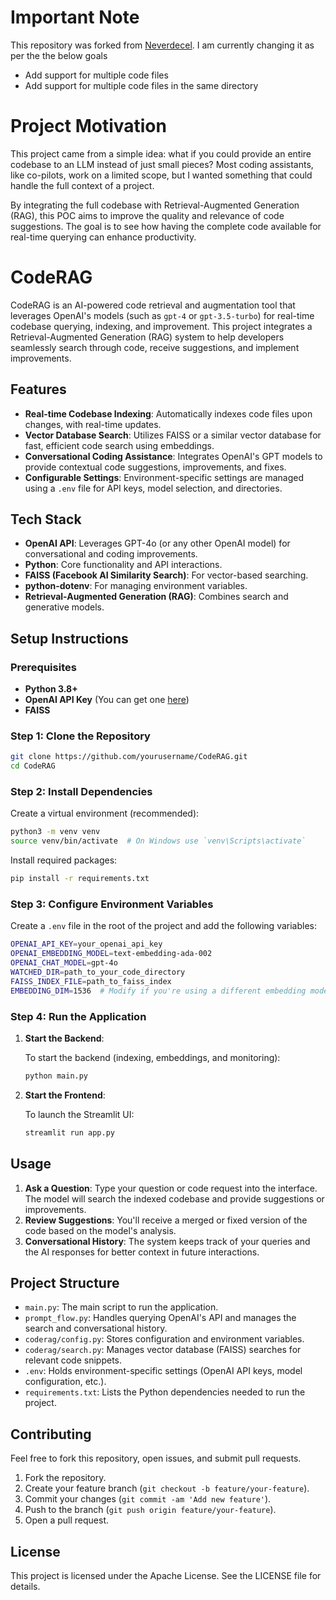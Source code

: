 # Important Note

This repository was forked from [Neverdecel](https://github.com/Neverdecel/CodeRAG). I am currently changing it as per the the below goals
- Add support for multiple code files
- Add support for multiple code files in the same directory

# Project Motivation

This project came from a simple idea: what if you could provide an entire codebase to an LLM instead of just small pieces? 
Most coding assistants, like co-pilots, work on a limited scope, but I wanted something that could handle the full context of a project.

By integrating the full codebase with Retrieval-Augmented Generation (RAG), this POC aims to improve the quality and relevance of 
code suggestions. The goal is to see how having the complete code available for real-time querying can enhance productivity.

# CodeRAG

CodeRAG is an AI-powered code retrieval and augmentation tool that leverages OpenAI's models (such as `gpt-4` or `gpt-3.5-turbo`) for real-time codebase querying, indexing, and improvement. This project integrates a Retrieval-Augmented Generation (RAG) system to help developers seamlessly search through code, receive suggestions, and implement improvements.

## Features

- **Real-time Codebase Indexing**: Automatically indexes code files upon changes, with real-time updates.
- **Vector Database Search**: Utilizes FAISS or a similar vector database for fast, efficient code search using embeddings.
- **Conversational Coding Assistance**: Integrates OpenAI's GPT models to provide contextual code suggestions, improvements, and fixes.
- **Configurable Settings**: Environment-specific settings are managed using a `.env` file for API keys, model selection, and directories.

## Tech Stack

- **OpenAI API**: Leverages GPT-4o (or any other OpenAI model) for conversational and coding improvements.
- **Python**: Core functionality and API interactions.
- **FAISS (Facebook AI Similarity Search)**: For vector-based searching.
- **python-dotenv**: For managing environment variables.
- **Retrieval-Augmented Generation (RAG)**: Combines search and generative models.

## Setup Instructions

### Prerequisites

- **Python 3.8+**
- **OpenAI API Key** (You can get one [here](https://beta.openai.com/signup/))
- **FAISS**

### Step 1: Clone the Repository

```bash
git clone https://github.com/yourusername/CodeRAG.git
cd CodeRAG
```

### Step 2: Install Dependencies

Create a virtual environment (recommended):

```bash
python3 -m venv venv
source venv/bin/activate  # On Windows use `venv\Scripts\activate`
```

Install required packages:

```bash
pip install -r requirements.txt
```

### Step 3: Configure Environment Variables

Create a `.env` file in the root of the project and add the following variables:

```bash
OPENAI_API_KEY=your_openai_api_key
OPENAI_EMBEDDING_MODEL=text-embedding-ada-002
OPENAI_CHAT_MODEL=gpt-4o
WATCHED_DIR=path_to_your_code_directory
FAISS_INDEX_FILE=path_to_faiss_index
EMBEDDING_DIM=1536  # Modify if you're using a different embedding model
```

### Step 4: Run the Application

1. **Start the Backend**:

   To start the backend (indexing, embeddings, and monitoring):

   ```bash
   python main.py
   ```

2. **Start the Frontend**:

   To launch the Streamlit UI:

   ```bash
   streamlit run app.py
   ```

## Usage

1. **Ask a Question**: Type your question or code request into the interface. The model will search the indexed codebase and provide suggestions or improvements.
2. **Review Suggestions**: You'll receive a merged or fixed version of the code based on the model's analysis.
3. **Conversational History**: The system keeps track of your queries and the AI responses for better context in future interactions.

## Project Structure

- `main.py`: The main script to run the application.
- `prompt_flow.py`: Handles querying OpenAI's API and manages the search and conversational history.
- `coderag/config.py`: Stores configuration and environment variables.
- `coderag/search.py`: Manages vector database (FAISS) searches for relevant code snippets.
- `.env`: Holds environment-specific settings (OpenAI API keys, model configuration, etc.).
- `requirements.txt`: Lists the Python dependencies needed to run the project.

## Contributing

Feel free to fork this repository, open issues, and submit pull requests.

1. Fork the repository.
2. Create your feature branch (`git checkout -b feature/your-feature`).
3. Commit your changes (`git commit -am 'Add new feature'`).
4. Push to the branch (`git push origin feature/your-feature`).
5. Open a pull request.

## License

This project is licensed under the Apache License. See the LICENSE file for details.